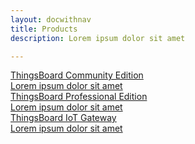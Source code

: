 ```yaml
---
layout: docwithnav
title: Products
description: Lorem ipsum dolor sit amet

---
```


<div class="cards">
    <a href="/docs/getting-started-guides/what-is-thingsboard/" class="card">
        <div class="card-title">
            <span class="title-text">ThingsBoard Community Edition</span>
        </div>
        <div class="card-img community-edition-bg"></div>
        <div class="card-description">
            Lorem ipsum dolor sit amet
        </div>
    </a>
    <a href="/products/thingsboard-pe/" class="card">
        <div class="card-title">
            <span class="title-text">ThingsBoard Professional Edition</span>
        </div>
        <div class="card-img professional-edition-bg"></div>
        <div class="card-description">  
            Lorem ipsum dolor sit amet
        </div>
    </a>
    <a href="/docs/iot-gateway/what-is-iot-gateway/" class="card">
        <div class="card-title">
            <span class="title-text">ThingsBoard IoT Gateway</span>
        </div>
        <div class="card-img gateway-bg"></div>
        <div class="card-description">
            Lorem ipsum dolor sit amet
        </div>
    </a>
</div>
